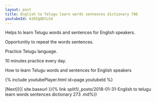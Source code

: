 ```yaml
---
layout: post
title: English to Telugu learn words sentences dictionary 786 
youtubeId: A1RZgQDtLh4
---
```

 
 
Helps to learn Telugu words and sentences for English speakers.

Opportunitiy to repeat the words sentences. 

Practice Telugu language. 
 
10 minutes practice every day. 
 
How to learn Telugu words and sentences for English speakers 
 
{% include youtubePlayer.html id=page.youtubeId %}
 
 
[Next]({{ site.baseurl }}{% link  split1/_posts/2018-01-31-English to telugu learn words sentences dictionary 273 .md%})
 
